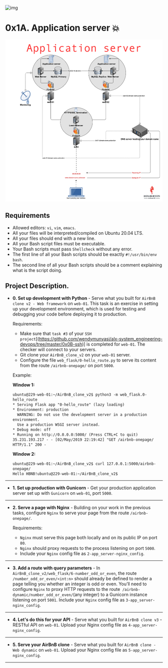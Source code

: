 ![img](https://assets.imaginablefutures.com/media/images/ALX_Logo.max-200x150.png)

# 0x1A. Application server 💥

![img](app.png)
##  Requirements

*   Allowed editors: `vi`, `vim`, `emacs`.
*   All your files will be interpreted/compiled on Ubuntu 20.04 LTS.
*   All your files should end with a new line.
*   All your Bash script files must be executable.
*   Your Bash scripts must pass `Shellcheck` without any error.
*   The first line of all your Bash scripts should be exactly `#!/usr/bin/env bash`.
*   The second line of all your Bash scripts should be a comment explaining what is the script doing.


## Project Description.

* **0. Set up development with Python** - Serve what you built for `AirBnB clone v2 - Web framework` on `web-01`. This task is an exercise in setting up your development environment, which is used for testing and debugging your code before deploying it to production.

	Requirements:

	*	Make sure that `task #3` of your `SSH project`[(https://github.com/wendymunyasi/alx-system_engineering-devops/tree/master/0x0B-ssh)] is completed for `web-01`. The checker will connect to your servers.
	*	Git clone your `AirBnB_clone_v2` on your `web-01` server.
	*	Configure the file `web_flask/0-hello_route.py` to serve its content from the route `/airbnb-onepage/` on port `5000`.

	Example:

  **Window 1:**
  ```
  ubuntu@229-web-01:~/AirBnB_clone_v2$ python3 -m web_flask.0-hello_route
  * Serving Flask app "0-hello_route" (lazy loading)
  * Environment: production
    WARNING: Do not use the development server in a production environment.
    Use a production WSGI server instead.
  * Debug mode: off
  * Running on http://0.0.0.0:5000/ (Press CTRL+C to quit)
  35.231.193.217 - - [02/May/2019 22:19:42] "GET /airbnb-onepage/ HTTP/1.1" 200 -
  ```

  **Window 2:**
  ```
  ubuntu@229-web-01:~/AirBnB_clone_v2$ curl 127.0.0.1:5000/airbnb-onepage/
  Hello HBNB!ubuntu@229-web-01:~/AirBnB_clone_v2$
  ```
---

* **1. Set up production with Gunicorn** - Get your production application server set up with `Gunicorn` on `web-01`, port `5000`.

---

* **2. Serve a page with Nginx** - Building on your work in the previous tasks, configure `Nginx` to serve your page from the route `/airbnb-onepage/`.

	Requirements:

	*	`Nginx` must serve this page both locally and on its public IP on port `80`.
	*	`Nginx` should proxy requests to the process listening on port `5000`.
	*	Include your `Nginx` config file as `2-app_server-nginx_config`.

---

* **3. Add a route with query parameters** - In `AirBnB_clone_v2/web_flask/6-number_odd_or_even`, the route `/number_odd_or_even/<int:n>` should already be defined to render a page telling you whether an integer is odd or even. You’ll need to configure `Nginx` to proxy HTTP requests to the route` /airbnb-dynamic/number_odd_or_even/`(any integer) to a Gunicorn instance listening on port `5001`. Include your `Nginx` config file as `3-app_server-nginx_config`.

---

* **4. Let's do this for your API** - Serve what you built for `AirBnB clone v3` - RESTful API on `web-01`. Upload your Nginx config file as `4-app_server-nginx_config`.

---

* **5. Serve your AirBnB clone** - Serve what you built for `AirBnB clone - Web dynamic` on `web-01`. Upload your Nginx config file as `5-app_server-nginx_config`.

---

